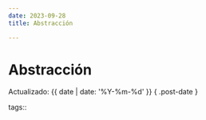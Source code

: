 ```yaml
---
date: 2023-09-28
title: Abstracción

---
```


# Abstracción

Actualizado: {{ date | date: '%Y-%m-%d' }} { .post-date }

tags::
